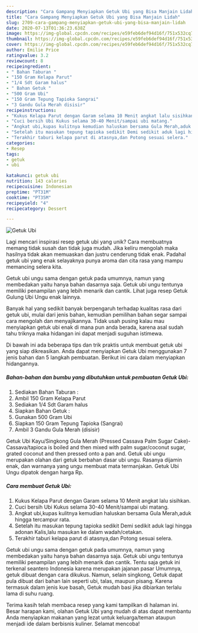 ```yaml
---
description: "Cara Gampang Menyiapkan Getuk Ubi yang Bisa Manjain Lidah"
title: "Cara Gampang Menyiapkan Getuk Ubi yang Bisa Manjain Lidah"
slug: 2709-cara-gampang-menyiapkan-getuk-ubi-yang-bisa-manjain-lidah
date: 2020-07-13T01:36:23.638Z
image: https://img-global.cpcdn.com/recipes/e59feb6def94d16f/751x532cq70/getuk-ubi-foto-resep-utama.jpg
thumbnail: https://img-global.cpcdn.com/recipes/e59feb6def94d16f/751x532cq70/getuk-ubi-foto-resep-utama.jpg
cover: https://img-global.cpcdn.com/recipes/e59feb6def94d16f/751x532cq70/getuk-ubi-foto-resep-utama.jpg
author: Emilie Price
ratingvalue: 3.2
reviewcount: 8
recipeingredient:
- " Bahan Taburan "
- "150 Gram Kelapa Parut"
- "1/4 Sdt Garam halus"
- " Bahan Getuk "
- "500 Gram Ubi"
- "150 Gram Tepung Tapioka Sangrai"
- "3 Gandu Gula Merah disisir"
recipeinstructions:
- "Kukus Kelapa Parut dengan Garam selama 10 Menit angkat lalu sisihkan."
- "Cuci bersih Ubi Kukus selama 30-40 Menit/sampai ubi matang."
- "Angkat ubi,kupas kulitnya kemudian haluskan bersama Gula Merah,aduk hingga tercampur rata."
- "Setelah itu masukan tepung tapioka sedikit Demi sedikit aduk lagi hingga adonan Kalis,lalu masukan ke dalam wadah/cetakan."
- "Terakhir taburi kelapa parut di atasnya,dan Potong sesuai selera."
categories:
- Resep
tags:
- getuk
- ubi

katakunci: getuk ubi 
nutrition: 143 calories
recipecuisine: Indonesian
preptime: "PT31M"
cooktime: "PT35M"
recipeyield: "4"
recipecategory: Dessert

---
```



![Getuk Ubi](https://img-global.cpcdn.com/recipes/e59feb6def94d16f/751x532cq70/getuk-ubi-foto-resep-utama.jpg)

Lagi mencari inspirasi resep getuk ubi yang unik? Cara membuatnya memang tidak susah dan tidak juga mudah. Jika keliru mengolah maka hasilnya tidak akan memuaskan dan justru cenderung tidak enak. Padahal getuk ubi yang enak selayaknya punya aroma dan cita rasa yang mampu memancing selera kita.

Getuk ubi ungu sama dengan getuk pada umumnya, namun yang membedakan yaitu hanya bahan dasarnya saja. Getuk ubi ungu tentunya memiliki penampilan yang lebih menarik dan cantik. Lihat juga resep Getuk Gulung Ubi Ungu enak lainnya.

Banyak hal yang sedikit banyak berpengaruh terhadap kualitas rasa dari getuk ubi, mulai dari jenis bahan, kemudian pemilihan bahan segar sampai cara mengolah dan menyajikannya. Tidak usah pusing kalau mau menyiapkan getuk ubi enak di mana pun anda berada, karena asal sudah tahu triknya maka hidangan ini dapat menjadi suguhan istimewa.


Di bawah ini ada beberapa tips dan trik praktis untuk membuat getuk ubi yang siap dikreasikan. Anda dapat menyiapkan Getuk Ubi menggunakan 7 jenis bahan dan 5 langkah pembuatan. Berikut ini cara dalam menyiapkan hidangannya.

<!--inarticleads1-->

##### Bahan-bahan dan bumbu yang dibutuhkan untuk pembuatan Getuk Ubi:

1. Sediakan  Bahan Taburan :
1. Ambil 150 Gram Kelapa Parut
1. Sediakan 1/4 Sdt Garam halus
1. Siapkan  Bahan Getuk :
1. Gunakan 500 Gram Ubi
1. Siapkan 150 Gram Tepung Tapioka (Sangrai)
1. Ambil 3 Gandu Gula Merah (disisir)


Getuk Ubi Kayu/Singkong Gula Merah (Pressed Cassava Palm Sugar Cake)- Cassava/tapioca is boiled and then mixed with palm sugar/coconut sugar, grated coconut and then pressed onto a pan and. Getuk ubi ungu merupakan olahan dari getuk berbahan dasar ubi ungu. Rasanya dijamin enak, dan warnanya yang ungu membuat mata termanjakan. Getuk Ubi Ungu dipatok dengan harga Rp. 

<!--inarticleads2-->

##### Cara membuat Getuk Ubi:

1. Kukus Kelapa Parut dengan Garam selama 10 Menit angkat lalu sisihkan.
1. Cuci bersih Ubi Kukus selama 30-40 Menit/sampai ubi matang.
1. Angkat ubi,kupas kulitnya kemudian haluskan bersama Gula Merah,aduk hingga tercampur rata.
1. Setelah itu masukan tepung tapioka sedikit Demi sedikit aduk lagi hingga adonan Kalis,lalu masukan ke dalam wadah/cetakan.
1. Terakhir taburi kelapa parut di atasnya,dan Potong sesuai selera.


Getuk ubi ungu sama dengan getuk pada umumnya, namun yang membedakan yaitu hanya bahan dasarnya saja. Getuk ubi ungu tentunya memiliki penampilan yang lebih menarik dan cantik. Tentu saja getuk ini terkenal seantero Indonesia karena merupakan jajanan pasar Umumnya, getuk dibuat dengan cara dikukus. Namun, selain singkong, Getuk dapat pula dibuat dari bahan lain seperti ubi, talas, maupun pisang. Karena termasuk dalam jenis kue basah, Getuk mudah basi jika dibiarkan terlalu lama di suhu ruang. 

Terima kasih telah membaca resep yang kami tampilkan di halaman ini. Besar harapan kami, olahan Getuk Ubi yang mudah di atas dapat membantu Anda menyiapkan makanan yang lezat untuk keluarga/teman ataupun menjadi ide dalam berbisnis kuliner. Selamat mencoba!
